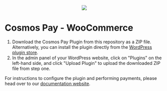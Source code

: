 <div align="center">
  <img src="https://user-images.githubusercontent.com/1071490/190699242-774b353f-a108-4fc0-8ff5-325413c6058f.png">
</div>

Cosmos Pay - WooCommerce
===

1. Download the Cosmos Pay Plugin from this repository as a ZIP file. Alternatively, you can install the plugin directly from the [WordPress plugin store](https://wordpress.org/plugins/cosmos-pay/). 
2. In the admin panel of your WordPress website, click on "Plugins" on the left-hand side, and click "Upload Plugin" to upload the downloaded ZIP file from step one.

For instructions to configure the plugin and performing payments, please head over to our [documentation website](https://docs.bitcanna.io/v/bitcanna-commerce/get-started/integrating-with-woocommerce#creating-your-wallet).

